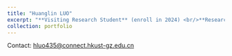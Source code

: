 ```yaml
---
title: "Huanglin LUO"
excerpt: "**Visiting Research Student** (enroll in 2024) <br/>**Research Interests:** <br/>(1) Deep learning in hydrological modelling; <br/>(2) Remote sensing based on GEE. <br/><img src='/images/huanglinluo.png' style='max-width: 500px; height: auto;'>"
collection: portfolio
---
```


Contact:  hluo435@connect.hkust-gz.edu.cn
